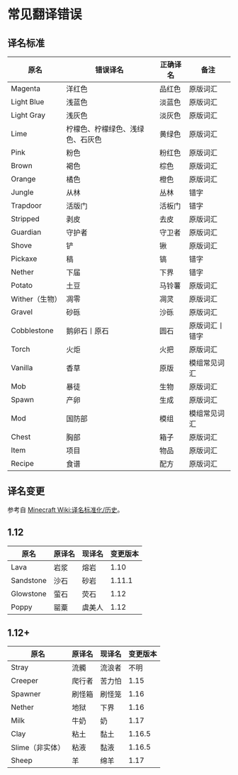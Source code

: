 # 常见翻译错误

## 译名标准

| 原名           | 错误译名                         | 正确译名 | 备注           |
| -------------- | -------------------------------- | -------- | -------------- |
| Magenta        | 洋红色                           | 品红色   | 原版词汇       |
| Light Blue     | 浅蓝色                           | 淡蓝色   | 原版词汇       |
| Light Gray     | 浅灰色                           | 淡灰色   | 原版词汇       |
| Lime           | 柠檬色、柠檬绿色、浅绿色、石灰色 | 黄绿色   | 原版词汇       |
| Pink           | 粉色                             | 粉红色   | 原版词汇       |
| Brown          | 褐色                             | 棕色     | 原版词汇       |
| Orange         | 橘色                             | 橙色     | 原版词汇       |
| Jungle         | 从林                             | 丛林     | 错字           |
| Trapdoor       | 活版门                           | 活板门   | 错字           |
| Stripped       | 剥皮                             | 去皮     | 原版词汇       |
| Guardian       | 守护者                           | 守卫者   | 原版词汇       |
| Shove          | 铲                               | 锹       | 原版词汇       |
| Pickaxe        | 稿                               | 镐       | 错字           |
| Nether         | 下届                             | 下界     | 错字           |
| Potato         | 土豆                             | 马铃薯   | 原版词汇       |
| Wither（生物） | 凋零                             | 凋灵     | 原版词汇       |
| Gravel         | 砂砾                             | 沙砾     | 原版词汇       |
| Cobblestone    | 鹅卵石丨原石                     | 圆石     | 原版词汇丨错字 |
| Torch          | 火炬                             | 火把     | 原版词汇       |
| Vanilla        | 香草                             | 原版     | 模组常见词汇   |
| Mob            | 暴徒                             | 生物     | 原版词汇       |
| Spawn          | 产卵                             | 生成     | 原版词汇       |
| Mod            | 国防部                           | 模组     | 模组常见词汇   |
| Chest          | 胸部                             | 箱子     | 原版词汇       |
| Item           | 项目                             | 物品     | 原版词汇       |
| Recipe         | 食谱                             | 配方     | 原版词汇       |

## 译名变更

参考自 [Minecraft Wiki:译名标准化/历史](https://minecraft.fandom.com/zh/wiki/Minecraft_Wiki:%E8%AF%91%E5%90%8D%E6%A0%87%E5%87%86%E5%8C%96/%E5%8E%86%E5%8F%B2)。

## 1.12

| 原名      | 原译名 | 现译名 | 变更版本 |
| --------- | ------ | ------ | -------- |
| Lava      | 岩浆   | 熔岩   | 1.10     |
| Sandstone | 沙石   | 砂岩   | 1.11.1   |
| Glowstone | 萤石   | 荧石   | 1.12     |
| Poppy     | 罂粟   | 虞美人 | 1.12     |

## 1.12+

| 原名            | 原译名 | 现译名 | 变更版本 |
| --------------- | ------ | ------ | -------- |
| Stray           | 流髑   | 流浪者 | 不明     |
| Creeper         | 爬行者 | 苦力怕 | 1.15     |
| Spawner         | 刷怪箱 | 刷怪笼 | 1.16     |
| Nether          | 地狱   | 下界   | 1.16     |
| Milk            | 牛奶   | 奶     | 1.17     |
| Clay            | 粘土   | 黏土   | 1.16.5   |
| Slime（非实体） | 粘液   | 黏液   | 1.16.5   |
| Sheep           | 羊     | 绵羊   | 1.17     |
